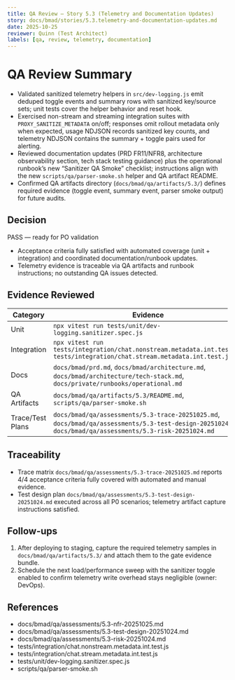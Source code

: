 ```yaml
---
title: QA Review — Story 5.3 (Telemetry and Documentation Updates)
story: docs/bmad/stories/5.3.telemetry-and-documentation-updates.md
date: 2025-10-25
reviewer: Quinn (Test Architect)
labels: [qa, review, telemetry, documentation]
---
```


# QA Review Summary

- Validated sanitized telemetry helpers in `src/dev-logging.js` emit deduped toggle events and summary rows with sanitized key/source sets; unit tests cover the helper behavior and reset hook.
- Exercised non-stream and streaming integration suites with `PROXY_SANITIZE_METADATA` on/off; responses omit rollout metadata only when expected, usage NDJSON records sanitized key counts, and telemetry NDJSON contains the summary + toggle pairs used for alerting.
- Reviewed documentation updates (PRD FR11/NFR8, architecture observability section, tech stack testing guidance) plus the operational runbook’s new “Sanitizer QA Smoke” checklist; instructions align with the new `scripts/qa/parser-smoke.sh` helper and QA artifact README.
- Confirmed QA artifacts directory (`docs/bmad/qa/artifacts/5.3/`) defines required evidence (toggle event, summary event, parser smoke output) for future audits.

## Decision

PASS — ready for PO validation

- Acceptance criteria fully satisfied with automated coverage (unit + integration) and coordinated documentation/runbook updates.
- Telemetry evidence is traceable via QA artifacts and runbook instructions; no outstanding QA issues detected.

## Evidence Reviewed

| Category         | Evidence                                                                                                                                                  |
| ---------------- | --------------------------------------------------------------------------------------------------------------------------------------------------------- |
| Unit             | `npx vitest run tests/unit/dev-logging.sanitizer.spec.js`                                                                                                 |
| Integration      | `npx vitest run tests/integration/chat.nonstream.metadata.int.test.js tests/integration/chat.stream.metadata.int.test.js`                                 |
| Docs             | `docs/bmad/prd.md`, `docs/bmad/architecture.md`, `docs/bmad/architecture/tech-stack.md`, `docs/private/runbooks/operational.md`                           |
| QA Artifacts     | `docs/bmad/qa/artifacts/5.3/README.md`, `scripts/qa/parser-smoke.sh`                                                                                      |
| Trace/Test Plans | `docs/bmad/qa/assessments/5.3-trace-20251025.md`, `docs/bmad/qa/assessments/5.3-test-design-20251024.md`, `docs/bmad/qa/assessments/5.3-risk-20251024.md` |

## Traceability

- Trace matrix `docs/bmad/qa/assessments/5.3-trace-20251025.md` reports 4/4 acceptance criteria fully covered with automated and manual evidence.
- Test design plan `docs/bmad/qa/assessments/5.3-test-design-20251024.md` executed across all P0 scenarios; telemetry artifact capture instructions satisfied.

## Follow-ups

1. After deploying to staging, capture the required telemetry samples in `docs/bmad/qa/artifacts/5.3/` and attach them to the gate evidence bundle.
2. Schedule the next load/performance sweep with the sanitizer toggle enabled to confirm telemetry write overhead stays negligible (owner: DevOps).

## References

- docs/bmad/qa/assessments/5.3-nfr-20251025.md
- docs/bmad/qa/assessments/5.3-test-design-20251024.md
- docs/bmad/qa/assessments/5.3-risk-20251024.md
- tests/integration/chat.nonstream.metadata.int.test.js
- tests/integration/chat.stream.metadata.int.test.js
- tests/unit/dev-logging.sanitizer.spec.js
- scripts/qa/parser-smoke.sh
